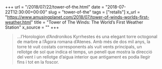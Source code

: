 +++
url = "/2018/07/22/tower-of-the.html"
date = "2018-07-22T12:30:00+00:00"
slug = "tower-of-the"
tags = ["retalls"]
x_url = "https://www.amusingplanet.com/2018/07/tower-of-winds-worlds-first-weather.html"
title = "Tower of The Winds: The World’s First Weather Station"
x_source = ""
+++


> …l’Horologion d’Andronikos Kyrrhestes és una elegant torre octogonal de marbre a l’Àgora romana d’Atenes. Amb més de dos mil anys, la torre té vuit costats corresponents als vuit vents principals, un rellotge de sol que indica el temps, un penell que mostra la direcció del vent i un rellotge d’aigua interior que antigament es podia llegir fins i tot en la foscor.

